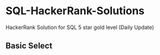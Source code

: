 # SQL-HackerRank-Solutions
HackerRank Solution for SQL 5 star gold level (Daily Update)

## Basic Select


